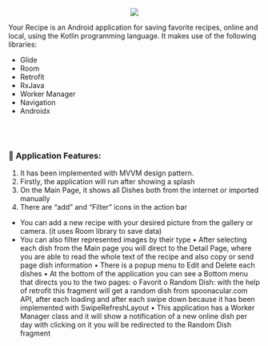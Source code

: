 <p align="center">
  <img src="https://user-images.githubusercontent.com/63088252/171119093-bd3b178a-14c8-4228-aa43-69b455b49f19.jpg" />
</p>

Your Recipe is an Android application for saving favorite recipes, online and local, using the Kotlin programming language.
It makes use of the following libraries: <br />
- Glide 
- Room
- Retrofit
- RxJava
- Worker Manager
- Navigation
- Androidx
 <br />
 <br />

### 📕 Application Features:
1. It has been implemented with MVVM design pattern.
2. Firstly, the application will run after showing a splash
3. On the Main Page, it shows all Dishes both from the internet or imported manually
4. There are “add” and “Filter” icons in the action bar
  - You can add a new recipe with your desired picture from the gallery or camera. (it uses Room library to save data)
  - You can also filter represented images by their type
•	After selecting each dish from the Main page you will direct to the Detail Page, where you are able to read the whole text of the recipe and also copy or send page dish information
•	There is a popup menu to Edit and Delete each dishes
•	At the bottom of the application you can see a Bottom menu that directs you to the two pages:
o	Favorit
o	Random Dish: with the help of retrofit this fragment will get a random dish from spoonacular.com API, after each loading and after each swipe down because it has been implemented with SwipeRefreshLayout
•	This application has a Worker Manager class and it will show a notification of a new online dish per day with clicking on it you will be redirected to the Random Dish fragment

